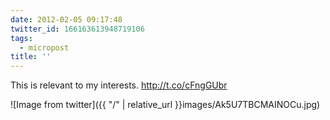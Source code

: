 ```yaml
---
date: 2012-02-05 09:17:48
twitter_id: 166163613948719106
tags:
  - micropost
title: ''
---
```


This is relevant to my interests. http://t.co/cFngGUbr

![Image from twitter]({{ "/" | relative_url  }}images/Ak5U7TBCMAINOCu.jpg)
